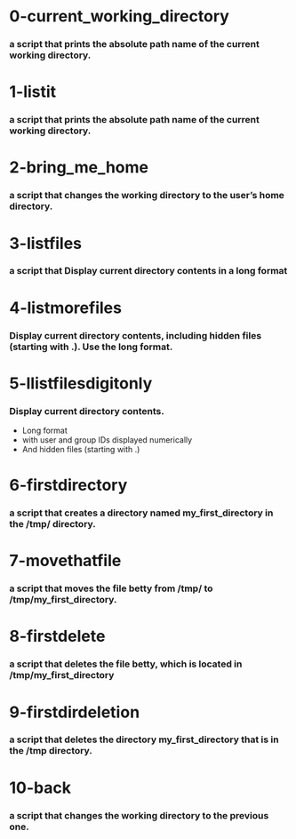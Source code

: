 # 0-current_working_directory
### a script that prints the absolute path name of the current working directory.

# 1-listit
### a script that prints the absolute path name of the current working directory.

# 2-bring_me_home
### a script that changes the working directory to the user’s home directory.

# 3-listfiles
### a script that Display current directory contents in a long format

# 4-listmorefiles
### Display current directory contents, including hidden files (starting with .). Use the long format.

# 5-llistfilesdigitonly
### Display current directory contents.

- Long format
- with user and group IDs displayed numerically
- And hidden files (starting with .)

# 6-firstdirectory
### a script that creates a directory named my_first_directory in the /tmp/ directory. 

# 7-movethatfile
### a script that moves the file betty from /tmp/ to /tmp/my_first_directory.

# 8-firstdelete
### a script that deletes the file betty, which is located in /tmp/my_first_directory

# 9-firstdirdeletion
### a script that deletes the directory my_first_directory that is in the /tmp directory.

# 10-back
### a script that changes the working directory to the previous one.
